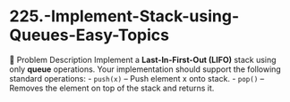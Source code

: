 # 225.-Implement-Stack-using-Queues-Easy-Topics
 📘 Problem Description  Implement a **Last-In-First-Out (LIFO)** stack using only **queue** operations. Your implementation should support the following standard operations:  - `push(x)` – Push element x onto stack. - `pop()` – Removes the element on top of the stack and returns it.  
